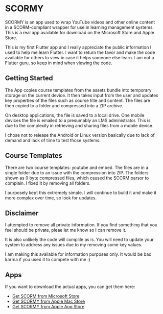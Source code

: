 # SCORMY

SCORMY is an app used to wrap YouTube videos and other online content in a SCORM-compliant wrapper for use in learning management systems.  This is a real app available for download on the Microsoft Store and Apple Store.

This is my first Flutter app and I really appreciate the public information I used to help me learn Flutter.  I want to return the favor and make the code available for others to view in case it helps someone else learn.  I am not a Flutter guru, so keep in mind when viewing the code.

## Getting Started

The App copies course templates from the assets bundle into temporary storage on the current device.  It then takes input from the user and updates key properties of the files such as course title and content.  The files are then copied to a folder and compressed into a ZIP archive.

On desktop applications, the file is saved to a local drive.  One mobile devices the file is emailed to a presumably an LMS administrator.  This is due to the complexity in retrieving and sharing files from a mobile device.

I chose not to release the Android or Linux version basically due to lack of demand and lack of time to test those systems.

## Course Templates
There are two course templates:  youtube and embed.  The files are in a single folder due to an issue with the compression into ZIP.  The folders shown as 0 byte compressed files, which caused the SCORM parsor to complain.  I fixed it by removing all folders.

I purposely kept this extremely simple.  I will continue to build it and make it more complex over time, so look for updates.

## Disclaimer
I attempted to remove all private information.  If you find something that you feel should be private, pleae let me know so I can remove it.

It is also unlikely the code will complile as is.  You will need to update your system to address any issues due to my removing some key values.

I am making this available for information purposes only.  It would be bad karma if you used it to compete with me :)

## Apps
If you want to download the actual apps, you can get them here:

 - [Get SCORM from Microsoft Store](https://www.microsoft.com/store/apps/9PLXXW8783CJ)
 - [Get SCORMY from Apple Mac Store](https://apple.co/3I9QEhO)
 - [Get SCORMY from Apple App Store](https://apple.co/3I9QEhO)




